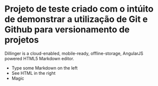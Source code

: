 # Projeto de teste criado com o intúito de demonstrar a utilização de Git e Github para versionamento de projetos

Dillinger is a cloud-enabled, mobile-ready, offline-storage, AngularJS powered HTML5 Markdown editor.

  - Type some Markdown on the left
  - See HTML in the right
  - Magic
